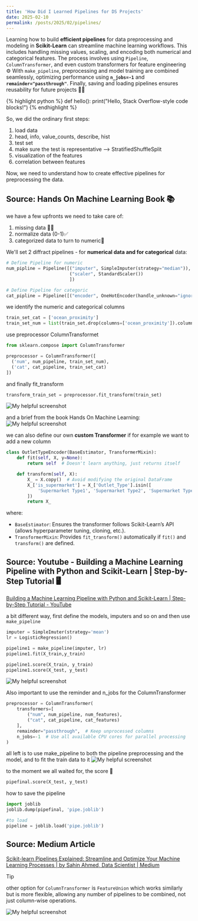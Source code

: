 ```yaml
---
title: 'How Did I Learned Pipelines for DS Projects'
date: 2025-02-10
permalink: /posts/2025/02/pipelines/
---
```


Learning how to build **efficient pipelines** for data preprocessing and modeling in **Scikit-Learn** can streamline machine learning workflows.
This includes handling missing values, scaling, and encoding both numerical and categorical features.
The process involves using `Pipeline`, `ColumnTransformer`, and even custom transformers for feature engineering ⚙️
With `make_pipeline`, preprocessing and model training are combined seamlessly, optimizing performance using **`n_jobs=-1`** and **`remainder="passthrough"`**. Finally, saving and loading pipelines ensures reusability for future projects 💾🚀

{% highlight python %}
def hello():
    print("Hello, Stack Overflow-style code blocks!")
{% endhighlight %}

So, we did the ordinary first steps:
1. load data
2. head, info, value_counts, describe, hist
3. test set 
4. make sure the test is representative --> StratifiedShuffleSplit
5. visualization of the features
6. correlation between features

Now, we need to understand how to create effective pipelines for preprocessing the data.

## Source: Hands On Machine Learning Book 📚
we have a few upfronts we need to take care of:
1. missing data 🤷‍♀️
2. normalize data (0-1)✅
3. categorized data to turn to numeric📁

We'll set 2 diffract pipelines - for **numerical data and for categorical** data:
```python
# Define Pipeline for numeric
num_pipline = Pipeline([("imputer", SimpleImputer(strategy="median")),
                        ("scaler", StandardScaler())
                        ])

# Define Pipeline for categoric
cat_pipline = Pipeline([("encoder", OneHotEncoder(handle_unknown="ignore"))])
```

we identify the numeric and categorical columns
```python
train_set_cat = ['ocean_proximity']
train_set_num = list(train_set.drop(columns=['ocean_proximity']).columns)
```

use preprocessor ColumnTransformet
```python
from sklearn.compose import ColumnTransformer

preprocessor = ColumnTransformer([
  ('num', num_pipeline, train_set_num),
  ('cat', cat_pipeline, train_set_cat)
])
```

and finally fit_transform
```python
transform_train_set = preprocessor.fit_transform(train_set)
```
![My helpful screenshot](/images/WhatsApp_Image_2025-02-10.jpg)


and a brief from the book Hands On Machine Learning:
![My helpful screenshot](/images/1739196533941.jpg)


we can also define our own **custom Transformer** if for example we want to add a new column 
```python
class OutletTypeEncoder(BaseEstimator, TransformerMixin):
    def fit(self, X, y=None):
        return self  # Doesn't learn anything, just returns itself

    def transform(self, X):
        X_ = X.copy()  # Avoid modifying the original DataFrame
        X_['is_supermarket'] = X_['Outlet_Type'].isin([
            'Supermarket Type1', 'Supermarket Type2', 'Supermarket Type3'
        ])
        return X_
```

where:
- `BaseEstimator`: Ensures the transformer follows Scikit-Learn’s API (allows hyperparameter tuning, cloning, etc.).
- `TransformerMixin`: Provides `fit_transform()` automatically if `fit()` and `transform()` are defined.
## Source: Youtube - Building a Machine Learning Pipeline with Python and Scikit-Learn | Step-by-Step Tutorial 🖥️

[Building a Machine Learning Pipeline with Python and Scikit-Learn \| Step-by-Step Tutorial - YouTube](https://www.youtube.com/watch?v=T9ETsSD1I0w&t=20s&ab_channel=Ryan%26MattDataScience)

a bit different way, first define the models, imputers and so on and then use `make_pipeline`
```python
imputer = SimpleImuter(strategy='mean')
lr = LogisticRegression()

pipeline1 = make_pipeline(imputer, lr)
pipeline1.fit(X_train,y_train)

pipeline1.score(X_train, y_train)
pipeline1.score(X_test, y_test)
```
![My helpful screenshot](/images/Pasted_image_20250210163007.jpg)


Also important to use the reminder and n_jobs for the ColumnTransformer
```python
preprocessor = ColumnTransformer(
    transformers=[
        ("num", num_pipeline, num_features),
        ("cat", cat_pipeline, cat_features)
    ],
    remainder="passthrough",  # Keep unprocessed columns
    n_jobs=-1  # Use all available CPU cores for parallel processing
)
```

all left is to use make_pipeline to both the pipeline preprocessing and the model, and to fit the train data to it
![My helpful screenshot](/images/Pasted_image_20250210164222.jpg)


to the moment we all waited for, the score 🥳
```python
pipefinal.score(X_test, y_test)
```

how to save the pipeline
```python
import joblib
joblib.dump(pipefinal, 'pipe.joblib')

#to load
pipeline = joblib.load('pipe.joblib')
```

## Source: Medium Article
[Scikit-learn Pipelines Explained: Streamline and Optimize Your Machine Learning Processes \| by Sahin Ahmed, Data Scientist \| Medium](https://medium.com/@sahin.samia/scikit-learn-pipelines-explained-streamline-and-optimize-your-machine-learning-processes-f17b1beb86a4)

> [!Tip]
> other option for `ColumnTransformer` is `FeatureUnion` which works similarly but is more flexible, allowing any number of pipelines to be combined, not just column-wise operations.

![My helpful screenshot](/images/1739200574343.jpg)


